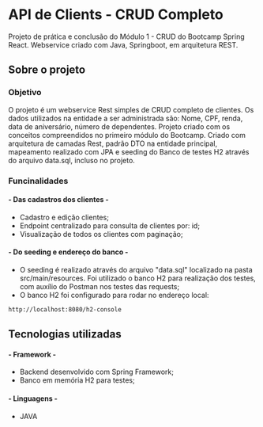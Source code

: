 # API de Clients - CRUD Completo
Projeto de prática e conclusão do Módulo 1 - CRUD do Bootcamp Spring React. Webservice criado com Java, Springboot, em arquitetura REST.

## Sobre o projeto

### Objetivo
O projeto é um webservice Rest simples de CRUD completo de clientes. Os dados utilizados na entidade a ser administrada são: Nome, CPF, renda, data de aniversário, número de dependentes. Projeto criado com os conceitos compreendidos no primeiro módulo do Bootcamp. Criado com arquitetura de camadas Rest, padrão DTO na entidade principal, mapeamento realizado com JPA e seeding do Banco de testes H2 através do arquivo data.sql, incluso no projeto. 

### Funcinalidades
####  - Das cadastros dos clientes - 
* Cadastro e edição clientes;
* Endpoint centralizado para consulta de clientes por: id;
* Visualização de todos os clientes com paginação;

####  - Do seeding e endereço do banco - 
* O seeding é realizado através do arquivo "data.sql" localizado na pasta src/main/resources. Foi utilizado o banco H2 para realização dos testes, com auxílio do Postman nos testes das requests;
* O banco H2 foi configurado para rodar no endereço local:
```txt
http://localhost:8080/h2-console
```

## Tecnologias utilizadas
#### - Framework - 
* Backend desenvolvido com Spring Framework;
* Banco em memória H2 para testes;

#### - Linguagens - 
* JAVA

